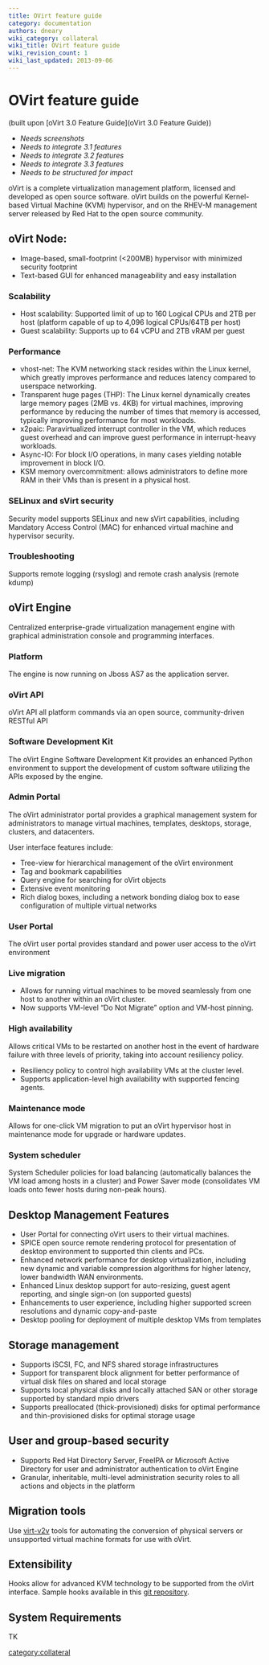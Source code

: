 ```yaml
---
title: OVirt feature guide
category: documentation
authors: dneary
wiki_category: collateral
wiki_title: OVirt feature guide
wiki_revision_count: 1
wiki_last_updated: 2013-09-06
---
```


<!-- TODO: Content review -->

# OVirt feature guide

(built upon [oVirt 3.0 Feature Guide](oVirt 3.0 Feature Guide))

*   *Needs screenshots*
*   *Needs to integrate 3.1 features*
*   *Needs to integrate 3.2 features*
*   *Needs to integrate 3.3 features*
*   *Needs to be structured for impact*

oVirt is a complete virtualization management platform, licensed and developed as open source software. oVirt builds on the powerful Kernel-based Virtual Machine (KVM) hypervisor, and on the RHEV-M management server released by Red Hat to the open source community.

## oVirt Node:

*   Image-based, small-footprint (<200MB) hypervisor with minimized security footprint
*   Text-based GUI for enhanced manageability and easy installation

### Scalability

*   Host scalability: Supported limit of up to 160 Logical CPUs and 2TB per host (platform capable of up to 4,096 logical CPUs/64TB per host)
*   Guest scalability: Supports up to 64 vCPU and 2TB vRAM per guest

### Performance

*   vhost-net: The KVM networking stack resides within the Linux kernel, which greatly improves performance and reduces latency compared to userspace networking.
*   Transparent huge pages (THP): The Linux kernel dynamically creates large memory pages (2MB vs. 4KB) for virtual machines, improving performance by reducing the number of times that memory is accessed, typically improving performance for most workloads.
*   x2paic: Paravirtualized interrupt controller in the VM, which reduces guest overhead and can improve guest performance in interrupt-heavy workloads.
*   Async-IO: For block I/O operations, in many cases yielding notable improvement in block I/O.
*   KSM memory overcommitment: allows administrators to define more RAM in their VMs than is present in a physical host.

### SELinux and sVirt security

Security model supports SELinux and new sVirt capabilities, including Mandatory Access Control (MAC) for enhanced virtual machine and hypervisor security.

### Troubleshooting

Supports remote logging (rsyslog) and remote crash analysis (remote kdump)

## oVirt Engine

Centralized enterprise-grade virtualization management engine with graphical administration console and programming interfaces.

### Platform

The engine is now running on Jboss AS7 as the application server.

### oVirt API

oVirt API all platform commands via an open source, community-driven RESTful API

### Software Development Kit

The oVirt Engine Software Development Kit provides an enhanced Python environment to support the development of custom software utilizing the APIs exposed by the engine.

### Admin Portal

The oVirt administrator portal provides a graphical management system for administrators to manage virtual machines, templates, desktops, storage, clusters, and datacenters.

User interface features include:

*   Tree-view for hierarchical management of the oVirt environment
*   Tag and bookmark capabilities
*   Query engine for searching for oVirt objects
*   Extensive event monitoring
*   Rich dialog boxes, including a network bonding dialog box to ease configuration of multiple virtual networks

### User Portal

The oVirt user portal provides standard and power user access to the oVirt environment

### Live migration

*   Allows for running virtual machines to be moved seamlessly from one host to another within an oVirt cluster.
*   Now supports VM-level “Do Not Migrate” option and VM-host pinning.

### High availability

Allows critical VMs to be restarted on another host in the event of hardware failure with three levels of priority, taking into account resiliency policy.

*   Resiliency policy to control high availability VMs at the cluster level.
*   Supports application-level high availability with supported fencing agents.

### Maintenance mode

Allows for one-click VM migration to put an oVirt hypervisor host in maintenance mode for upgrade or hardware updates.

### System scheduler

System Scheduler policies for load balancing (automatically balances the VM load among hosts in a cluster) and Power Saver mode (consolidates VM loads onto fewer hosts during non-peak hours).

## Desktop Management Features

*   User Portal for connecting oVirt users to their virtual machines.
*   SPICE open source remote rendering protocol for presentation of desktop environment to supported thin clients and PCs.
*   Enhanced network performance for desktop virtualization, including new dynamic and variable compression algorithms for higher latency, lower bandwidth WAN environments.
*   Enhanced Linux desktop support for auto-resizing, guest agent reporting, and single sign-on (on supported guests)
*   Enhancements to user experience, including higher supported screen resolutions and dynamic copy-and-paste
*   Desktop pooling for deployment of multiple desktop VMs from templates

## Storage management

*   Supports iSCSI, FC, and NFS shared storage infrastructures
*   Support for transparent block alignment for better performance of virtual disk files on shared and local storage
*   Supports local physical disks and locally attached SAN or other storage supported by standard mpio drivers
*   Supports preallocated (thick-provisioned) disks for optimal performance and thin-provisioned disks for optimal storage usage

## User and group-based security

*   Supports Red Hat Directory Server, FreeIPA or Microsoft Active Directory for user and administrator authentication to oVirt Engine
*   Granular, inheritable, multi-level administration security roles to all actions and objects in the platform

## Migration tools

Use [virt-v2v](http://libguestfs.org/virt-v2v/) tools for automating the conversion of physical servers or unsupported virtual machine formats for use with oVirt.

## Extensibility

Hooks allow for advanced KVM technology to be supported from the oVirt interface. Sample hooks available in this [git repository](http://gerrit.ovirt.org/gitweb?p=vdsm.git;a=tree;f=vdsm_hooks).

## System Requirements

TK

<category:collateral>
